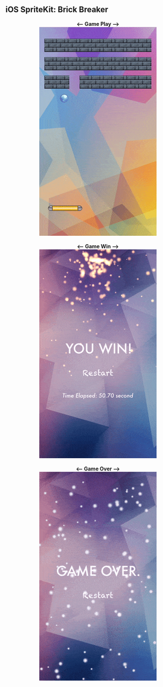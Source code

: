 ## iOS SpriteKit: Brick Breaker
<p align="center">
<b> <-- Game Play --> </b> <br>
<img src="./images/GamePlay.gif"> <br> <br>
<b> <-- Game Win --> </b> <br>
<img src="./images/WinScene.gif"> <br> <br>
<b> <-- Game Over --> </b> <br>
<img src="./images/LoseScene.gif"> 
</p>
